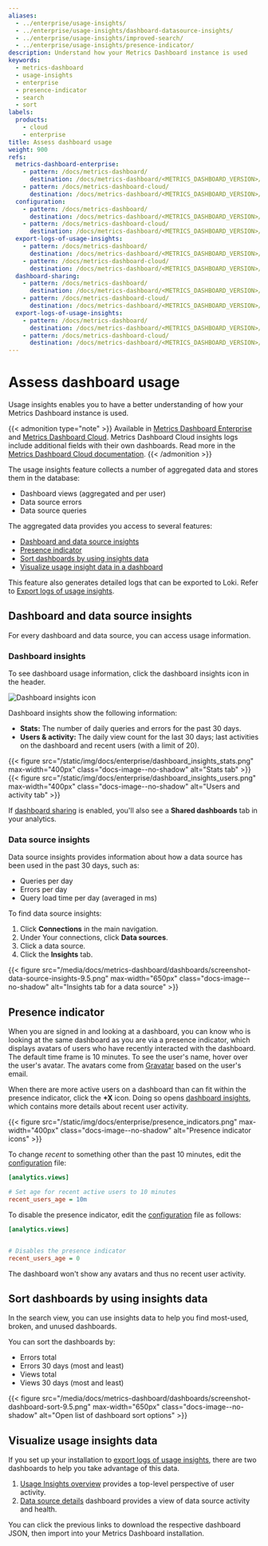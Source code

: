 ```yaml
---
aliases:
  - ../enterprise/usage-insights/
  - ../enterprise/usage-insights/dashboard-datasource-insights/
  - ../enterprise/usage-insights/improved-search/
  - ../enterprise/usage-insights/presence-indicator/
description: Understand how your Metrics Dashboard instance is used
keywords:
  - metrics-dashboard
  - usage-insights
  - enterprise
  - presence-indicator
  - search
  - sort
labels:
  products:
    - cloud
    - enterprise
title: Assess dashboard usage
weight: 900
refs:
  metrics-dashboard-enterprise:
    - pattern: /docs/metrics-dashboard/
      destination: /docs/metrics-dashboard/<METRICS_DASHBOARD_VERSION>/introduction/metrics-dashboard-enterprise/
    - pattern: /docs/metrics-dashboard-cloud/
      destination: /docs/metrics-dashboard/<METRICS_DASHBOARD_VERSION>/introduction/metrics-dashboard-enterprise/
  configuration:
    - pattern: /docs/metrics-dashboard/
      destination: /docs/metrics-dashboard/<METRICS_DASHBOARD_VERSION>/setup-metrics-dashboard/configure-metrics-dashboard/
    - pattern: /docs/metrics-dashboard-cloud/
      destination: /docs/metrics-dashboard/<METRICS_DASHBOARD_VERSION>/setup-metrics-dashboard/configure-metrics-dashboard/
  export-logs-of-usage-insights:
    - pattern: /docs/metrics-dashboard/
      destination: /docs/metrics-dashboard/<METRICS_DASHBOARD_VERSION>/setup-metrics-dashboard/configure-security/export-logs/
    - pattern: /docs/metrics-dashboard-cloud/
      destination: /docs/metrics-dashboard/<METRICS_DASHBOARD_VERSION>/setup-metrics-dashboard/configure-security/export-logs/
  dashboard-sharing:
    - pattern: /docs/metrics-dashboard/
      destination: /docs/metrics-dashboard/<METRICS_DASHBOARD_VERSION>/setup-metrics-dashboard/configure-metrics-dashboard/#public_dashboards
    - pattern: /docs/metrics-dashboard-cloud/
      destination: /docs/metrics-dashboard/<METRICS_DASHBOARD_VERSION>/setup-metrics-dashboard/configure-metrics-dashboard/#public_dashboards
  export-logs-of-usage-insights:
    - pattern: /docs/metrics-dashboard/
      destination: /docs/metrics-dashboard/<METRICS_DASHBOARD_VERSION>/setup-metrics-dashboard/configure-security/export-logs/
    - pattern: /docs/metrics-dashboard-cloud/
      destination: /docs/metrics-dashboard/<METRICS_DASHBOARD_VERSION>/setup-metrics-dashboard/configure-security/export-logs/
---
```


# Assess dashboard usage

Usage insights enables you to have a better understanding of how your Metrics Dashboard instance is used.

{{< admonition type="note" >}}
Available in [Metrics Dashboard Enterprise](ref:metrics-dashboard-enterprise) and [Metrics Dashboard Cloud](https://metrics-dashboard.com/docs/metrics-dashboard-cloud/).
Metrics Dashboard Cloud insights logs include additional fields with their own dashboards.
Read more in the [Metrics Dashboard Cloud documentation](https://metrics-dashboard.com/docs/metrics-dashboard-cloud/account-management/usage-insights/).
{{< /admonition >}}

The usage insights feature collects a number of aggregated data and stores them in the database:

- Dashboard views (aggregated and per user)
- Data source errors
- Data source queries

The aggregated data provides you access to several features:

- [Dashboard and data source insights](#dashboard-and-data-source-insights)
- [Presence indicator](#presence-indicator)
- [Sort dashboards by using insights data](#sort-dashboards-by-using-insights-data)
- [Visualize usage insight data in a dashboard](#visualize-usage-insights-data)

This feature also generates detailed logs that can be exported to Loki. Refer to [Export logs of usage insights](ref:export-logs-of-usage-insights).

## Dashboard and data source insights

For every dashboard and data source, you can access usage information.

### Dashboard insights

To see dashboard usage information, click the dashboard insights icon in the header.

![Dashboard insights icon](/media/docs/metrics-dashboard/dashboards/screenshot-dashboard-insights-icon-11.2.png)

Dashboard insights show the following information:

- **Stats:** The number of daily queries and errors for the past 30 days.
- **Users & activity:** The daily view count for the last 30 days; last activities on the dashboard and recent users (with a limit of 20).

{{< figure src="/static/img/docs/enterprise/dashboard_insights_stats.png" max-width="400px" class="docs-image--no-shadow" alt="Stats tab" >}}{{< figure src="/static/img/docs/enterprise/dashboard_insights_users.png" max-width="400px" class="docs-image--no-shadow" alt="Users and activity tab" >}}

If [dashboard sharing](ref:dashboard-sharing) is enabled, you'll also see a **Shared dashboards** tab in your analytics.

### Data source insights

Data source insights provides information about how a data source has been used in the past 30 days, such as:

- Queries per day
- Errors per day
- Query load time per day (averaged in ms)

To find data source insights:

1. Click **Connections** in the main navigation.
1. Under Your connections, click **Data sources**.
1. Click a data source.
1. Click the **Insights** tab.

{{< figure src="/media/docs/metrics-dashboard/dashboards/screenshot-data-source-insights-9.5.png" max-width="650px" class="docs-image--no-shadow" alt="Insights tab for a data source" >}}

## Presence indicator

When you are signed in and looking at a dashboard, you can know who is looking at the same dashboard as you are via a presence indicator, which displays avatars of users who have recently interacted with the dashboard. The default time frame is 10 minutes. To see the user's name, hover over the user's avatar. The avatars come from [Gravatar](https://gravatar.com) based on the user's email.

When there are more active users on a dashboard than can fit within the presence indicator, click the **+X** icon. Doing so opens [dashboard insights](#dashboard-and-data-source-insights), which contains more details about recent user activity.

{{< figure src="/static/img/docs/enterprise/presence_indicators.png" max-width="400px" class="docs-image--no-shadow" alt="Presence indicator icons" >}}

To change _recent_ to something other than the past 10 minutes, edit the [configuration](ref:configuration) file:

```ini
[analytics.views]

# Set age for recent active users to 10 minutes
recent_users_age = 10m
```

To disable the presence indicator, edit the [configuration](ref:configuration) file as follows:

```ini
[analytics.views]


# Disables the presence indicator
recent_users_age = 0
```

The dashboard won't show any avatars and thus no recent user activity.

## Sort dashboards by using insights data

In the search view, you can use insights data to help you find most-used, broken, and unused dashboards.

You can sort the dashboards by:

- Errors total
- Errors 30 days (most and least)
- Views total
- Views 30 days (most and least)

{{< figure src="/media/docs/metrics-dashboard/dashboards/screenshot-dashboard-sort-9.5.png" max-width="650px" class="docs-image--no-shadow" alt="Open list of dashboard sort options" >}}

## Visualize usage insights data

If you set up your installation to [export logs of usage insights](ref:export-logs-of-usage-insights), there are two dashboards to help you take advantage of this data.

1. [Usage Insights overview](/metrics-dashboard/dashboards/13785) provides a top-level perspective of user activity.
1. [Data source details](/metrics-dashboard/dashboards/13786) dashboard provides a view of data source activity and health.

You can click the previous links to download the respective dashboard JSON, then import into your Metrics Dashboard installation.
